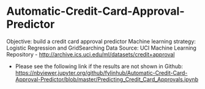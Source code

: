 # Automatic-Credit-Card-Approval-Predictor
Objective: build a credit card approval predictor 
Machine learning strategy: Logistic Regression and GridSearching
Data Source: UCI Machine Learning Repository - http://archive.ics.uci.edu/ml/datasets/credit+approval

* Please see the following link if the results are not shown in Github:
https://nbviewer.jupyter.org/github/fylinhub/Automatic-Credit-Card-Approval-Predictor/blob/master/Predicting_Credit_Card_Approvals.ipynb

